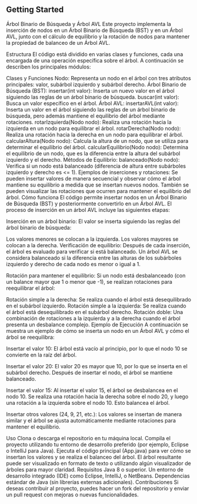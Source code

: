 ## Getting Started
Árbol Binario de Búsqueda y Árbol AVL
Este proyecto implementa la inserción de nodos en un Árbol Binario de Búsqueda (BST) y en un Árbol AVL, junto con el cálculo de equilibrio y la rotación de nodos para mantener la propiedad de balanceo de un Árbol AVL.

Estructura
El código está dividido en varias clases y funciones, cada una encargada de una operación específica sobre el árbol. A continuación se describen los principales módulos:

Clases y Funciones
Nodo:
Representa un nodo en el árbol con tres atributos principales: valor, subárbol izquierdo y subárbol derecho.
Árbol Binario de Búsqueda (BST):
insertar(int valor): Inserta un nuevo valor en el árbol siguiendo las reglas de un árbol binario de búsqueda.
buscar(int valor): Busca un valor específico en el árbol.
Árbol AVL:
insertarAVL(int valor): Inserta un valor en el árbol siguiendo las reglas de un árbol binario de búsqueda, pero además mantiene el equilibrio del árbol mediante rotaciones.
rotarIzquierda(Nodo nodo): Realiza una rotación hacia la izquierda en un nodo para equilibrar el árbol.
rotarDerecha(Nodo nodo): Realiza una rotación hacia la derecha en un nodo para equilibrar el árbol.
calcularAltura(Nodo nodo): Calcula la altura de un nodo, que se utiliza para determinar el equilibrio del árbol.
calcularEquilibrio(Nodo nodo): Determina el equilibrio de un nodo, que es la diferencia entre la altura del subárbol izquierdo y el derecho.
Métodos de Equilibrio:
balanceado(Nodo nodo): Verifica si un nodo está balanceado (diferencia de altura entre subárboles izquierdo y derecho es <= 1).
Ejemplos de inserciones y rotaciones:
Se pueden insertar valores de manera secuencial y observar cómo el árbol mantiene su equilibrio a medida que se insertan nuevos nodos. También se pueden visualizar las rotaciones que ocurren para mantener el equilibrio del árbol.
Cómo funciona
El código permite insertar nodos en un Árbol Binario de Búsqueda (BST) y posteriormente convertirlo en un Árbol AVL. El proceso de inserción en un árbol AVL incluye las siguientes etapas:

Inserción en un árbol binario: El valor se inserta siguiendo las reglas del árbol binario de búsqueda:

Los valores menores se colocan a la izquierda.
Los valores mayores se colocan a la derecha.
Verificación de equilibrio: Después de cada inserción, el árbol es evaluado para verificar si está balanceado. Un árbol AVL se considera balanceado si la diferencia entre las alturas de los subárboles izquierdo y derecho de cada nodo es menor o igual a 1.

Rotación para mantener el equilibrio: Si un nodo está desbalanceado (con un balance mayor que 1 o menor que -1), se realizan rotaciones para reequilibrar el árbol:

Rotación simple a la derecha: Se realiza cuando el árbol está desequilibrado en el subárbol izquierdo.
Rotación simple a la izquierda: Se realiza cuando el árbol está desequilibrado en el subárbol derecho.
Rotación doble: Una combinación de rotaciones a la izquierda y a la derecha cuando el árbol presenta un desbalance complejo.
Ejemplo de Ejecución
A continuación se muestra un ejemplo de cómo se inserta un nodo en un Árbol AVL y cómo el árbol se reequilibra:

Insertar el valor 10: El árbol está vacío al principio, por lo que el nodo 10 se convierte en la raíz del árbol.

Insertar el valor 20: El valor 20 es mayor que 10, por lo que se inserta en el subárbol derecho. Después de insertar el nodo, el árbol se mantiene balanceado.

Insertar el valor 15: Al insertar el valor 15, el árbol se desbalancea en el nodo 10. Se realiza una rotación hacia la derecha sobre el nodo 20, y luego una rotación a la izquierda sobre el nodo 10. Esto balancea el árbol.

Insertar otros valores (24, 9, 21, etc.): Los valores se insertan de manera similar y el árbol se ajusta automáticamente mediante rotaciones para mantener el equilibrio.

Uso
Clona o descarga el repositorio en tu máquina local.
Compila el proyecto utilizando tu entorno de desarrollo preferido (por ejemplo, Eclipse o IntelliJ para Java).
Ejecuta el código principal (App.java) para ver cómo se insertan los valores y se realiza el balanceo del árbol.
El árbol resultante puede ser visualizado en formato de texto o utilizando algún visualizador de árboles para mayor claridad.
Requisitos
Java 8 o superior.
Un entorno de desarrollo integrado (IDE) como Eclipse, IntelliJ, o NetBeans.
Dependencias estándar de Java (sin librerías externas adicionales).
Contribuciones
Si deseas contribuir al proyecto, puedes hacer un fork del repositorio y enviar un pull request con mejoras o nuevas funcionalidades.


